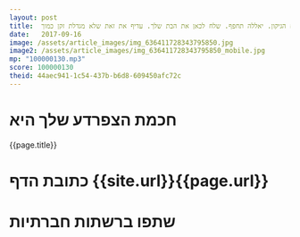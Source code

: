 ```yaml
---
layout: post
title:  מהנדס וזקן. מה תעשה כשיסתיים הגיקון. יאללה תחפף. שלח לכאן את הבת שלך. עדיף את זאת שלא מגדלת זקן כמוך.
date:   2017-09-16
image: /assets/article_images/img_636411728343795850.jpg
image2: /assets/article_images/img_636411728343795850_mobile.jpg
mp: "100000130.mp3"
score: 100000130
theid: 44aec941-1c54-437b-b6d8-609450afc72c
---
```

# חכמת הצפרדע שלך היא
{{page.title}}

# כתובת הדף {{site.url}}{{page.url}}
# שתפו ברשתות חברתיות